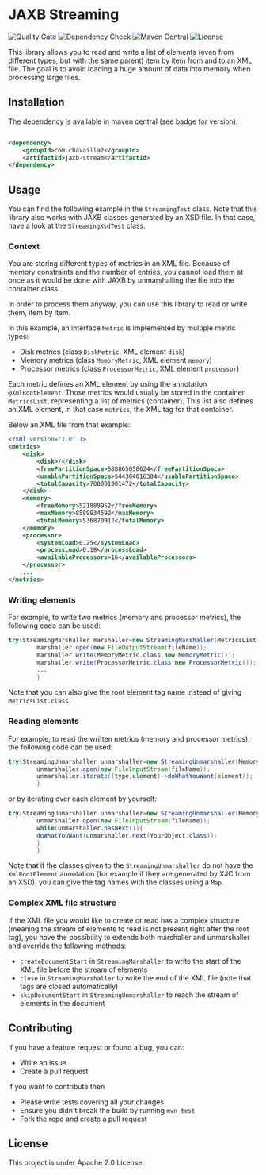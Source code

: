 # JAXB Streaming

![Quality Gate](https://github.com/chavaillaz/jaxb-stream/actions/workflows/sonarcloud.yml/badge.svg)
![Dependency Check](https://github.com/chavaillaz/jaxb-stream/actions/workflows/snyk.yml/badge.svg)
[![Maven Central](https://maven-badges.herokuapp.com/maven-central/com.chavaillaz/jaxb-stream/badge.svg)](https://maven-badges.herokuapp.com/maven-central/com.chavaillaz/jaxb-stream)
[![License](https://img.shields.io/badge/License-Apache%202.0-blue.svg)](https://opensource.org/licenses/Apache-2.0)

This library allows you to read and write a list of elements (even from different types, but with the same parent)
item by item from and to an XML file. The goal is to avoid loading a huge amount of data into memory when processing
large files.

## Installation

The dependency is available in maven central (see badge for version):

```xml

<dependency>
    <groupId>com.chavaillaz</groupId>
    <artifactId>jaxb-stream</artifactId>
</dependency>
```

## Usage

You can find the following example in the ```StreamingTest``` class. Note that this library also works with JAXB classes
generated by an XSD file. In that case, have a look at the ```StreamingXsdTest``` class.

### Context

You are storing different types of metrics in an XML file. Because of memory constraints and the number of entries, you
cannot load them at once as it would be done with JAXB by unmarshalling the file into the container class.

In order to process them anyway, you can use this library to read or write them, item by item.

In this example, an interface `Metric` is implemented by multiple metric types:

- Disk metrics (class `DiskMetric`, XML element `disk`)
- Memory metrics (class `MemoryMetric`, XML element `memory`)
- Processor metrics (class `ProcessorMetric`, XML element `processor`)

Each metric defines an XML element by using the annotation `@XmlRootElement`. Those metrics would usually be stored in
the container `MetricsList`, representing a list of metrics (container). This list also defines an XML element, in that
case `metrics`, the XML tag for that container.

Below an XML file from that example:

```xml
<?xml version="1.0" ?>
<metrics>
    <disk>
        <disk>/</disk>
        <freePartitionSpace>688865050624</freePartitionSpace>
        <usablePartitionSpace>544384016384</usablePartitionSpace>
        <totalCapacity>700001001472</totalCapacity>
    </disk>
    <memory>
        <freeMemory>521889952</freeMemory>
        <maxMemory>8589934592</maxMemory>
        <totalMemory>536870912</totalMemory>
    </memory>
    <processor>
        <systemLoad>0.25</systemLoad>
        <processLoad>0.18</processLoad>
        <availableProcessors>16</availableProcessors>
    </processor>
    ...
</metrics>
```

### Writing elements

For example, to write two metrics (memory and processor metrics), the following code can be used:

```java
try(StreamingMarshaller marshaller=new StreamingMarshaller(MetricsList.class)){
        marshaller.open(new FileOutputStream(fileName));
        marshaller.write(MemoryMetric.class,new MemoryMetric());
        marshaller.write(ProcessorMetric.class,new ProcessorMetric());
        ...
        }
```

Note that you can also give the root element tag name instead of giving ```MetricsList.class```.

### Reading elements

For example, to read the written metrics (memory and processor metrics), the following code can be used:

```java
try(StreamingUnmarshaller unmarshaller=new StreamingUnmarshaller(MemoryMetric.class,ProcessorMetric.class)){
        unmarshaller.open(new FileInputStream(fileName));
        unmarshaller.iterate((type,element)->doWhatYouWant(element));
        }
```

or by iterating over each element by yourself:

```java
try(StreamingUnmarshaller unmarshaller=new StreamingUnmarshaller(MemoryMetric.class,ProcessorMetric.class)){
        unmarshaller.open(new FileInputStream(fileName));
        while(unmarshaller.hasNext()){
        doWhatYouWant(unmarshaller.next(YourObject.class));
        }
        }
```

Note that if the classes given to the `StreamingUnmarshaller` do not have the `XmlRootElement` annotation
(for example if they are generated by XJC from an XSD), you can give the tag names with the classes using a `Map`.

### Complex XML file structure

If the XML file you would like to create or read has a complex structure (meaning the stream of elements to read
is not present right after the root tag), you have the possibility to extends both marshaller and unmarshaller and
override the following methods:

- `createDocumentStart` in `StreamingMarshaller` to write the start of the XML file before the stream of elements
- `close` in `StreamingMarshaller` to write the end of the XML file (note that tags are closed automatically)
- `skipDocumentStart` in `StreamingUnmarshaller` to reach the stream of elements in the document

## Contributing

If you have a feature request or found a bug, you can:

- Write an issue
- Create a pull request

If you want to contribute then

- Please write tests covering all your changes
- Ensure you didn't break the build by running `mvn test`
- Fork the repo and create a pull request

## License

This project is under Apache 2.0 License.

